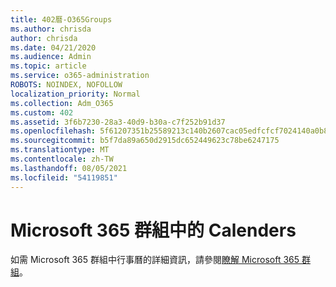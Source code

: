 ```yaml
---
title: 402曆-O365Groups
ms.author: chrisda
author: chrisda
ms.date: 04/21/2020
ms.audience: Admin
ms.topic: article
ms.service: o365-administration
ROBOTS: NOINDEX, NOFOLLOW
localization_priority: Normal
ms.collection: Adm_O365
ms.custom: 402
ms.assetid: 3f6b7230-28a3-40d9-b30a-c7f252b91d37
ms.openlocfilehash: 5f61207351b25589213c140b2607cac05edfcfcf7024140a0b8e0619f5a32051
ms.sourcegitcommit: b5f7da89a650d2915dc652449623c78be6247175
ms.translationtype: MT
ms.contentlocale: zh-TW
ms.lasthandoff: 08/05/2021
ms.locfileid: "54119851"
---
```

# <a name="calenders-in-microsoft-365-groups"></a>Microsoft 365 群組中的 Calenders

如需 Microsoft 365 群組中行事曆的詳細資訊，請參閱[瞭解 Microsoft 365 群組](https://support.office.com/article/b565caa1-5c40-40ef-9915-60fdb2d97fa2.aspx)。
